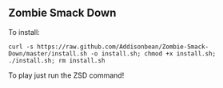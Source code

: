 ## Zombie Smack Down

To install:

    curl -s https://raw.github.com/Addisonbean/Zombie-Smack-Down/master/install.sh -o install.sh; chmod +x install.sh; ./install.sh; rm install.sh

To play just run the ZSD command!
